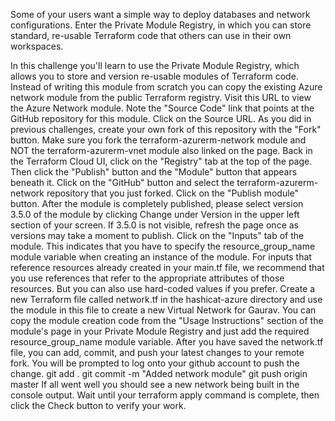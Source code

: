 Some of your users want a simple way to deploy databases and network configurations. Enter the Private Module Registry, in which you can store standard, re-usable Terraform code that others can use in their own workspaces.

In this challenge you'll learn to use the Private Module Registry, which allows you to store and version re-usable modules of Terraform code.
Instead of writing this module from scratch you can copy the existing Azure network module from the public Terraform registry. Visit this URL to view the Azure Network module.
Note the "Source Code" link that points at the GitHub repository for this module. Click on the Source URL. As you did in previous challenges, create your own fork of this repository with the "Fork" button. Make sure you fork the terraform-azurerm-network module and NOT the terraform-azurerm-vnet module also linked on the page.
Back in the Terraform Cloud UI, click on the "Registry" tab at the top of the page. Then click the "Publish" button and the "Module" button that appears beneath it. Click on the "GitHub" button and select the terraform-azurerm-network repository that you just forked.
Click on the "Publish module" button.
After the module is completely published, please select version 3.5.0 of the module by clicking Change under Version in the upper left section of your screen. If 3.5.0 is not visible, refresh the page once as versions may take a moment to publish.
Click on the "Inputs" tab of the module. This indicates that you have to specify the resource_group_name module variable when creating an instance of the module. For inputs that reference resources already created in your main.tf file, we recommend that you use references that refer to the appropriate attributes of those resources. But you can also use hard-coded values if you prefer.
Create a new Terraform file called network.tf in the hashicat-azure directory and use the module in this file to create a new Virtual Network for Gaurav. You can copy the module creation code from the "Usage Instructions" section of the module's page in your Private Module Registry and just add the required resource_group_name module variable.
After you have saved the network.tf file, you can add, commit, and push your latest changes to your remote fork. You will be prompted to log onto your github account to push the change.
git add .
git commit -m "Added network module"
git push origin master
If all went well you should see a new network being built in the console output. Wait until your terraform apply command is complete, then click the Check button to verify your work.
